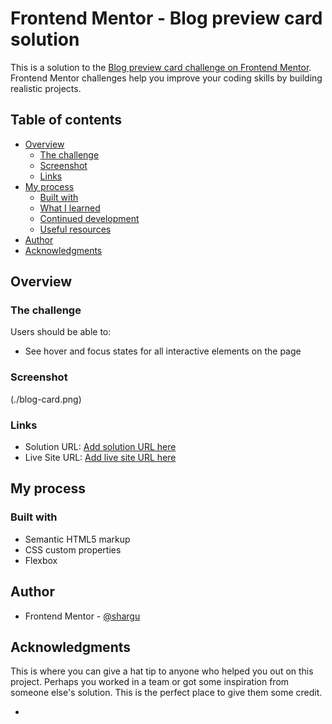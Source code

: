 # Frontend Mentor - Blog preview card solution

This is a solution to the [Blog preview card challenge on Frontend Mentor](https://www.frontendmentor.io/challenges/blog-preview-card-ckPaj01IcS). Frontend Mentor challenges help you improve your coding skills by building realistic projects. 

## Table of contents

- [Overview](#overview)
  - [The challenge](#the-challenge)
  - [Screenshot](#screenshot)
  - [Links](#links)
- [My process](#my-process)
  - [Built with](#built-with)
  - [What I learned](#what-i-learned)
  - [Continued development](#continued-development)
  - [Useful resources](#useful-resources)
- [Author](#author)
- [Acknowledgments](#acknowledgments)


## Overview

### The challenge

Users should be able to:

- See hover and focus states for all interactive elements on the page

### Screenshot

(./blog-card.png)



### Links

- Solution URL: [Add solution URL here](https://your-solution-url.com)
- Live Site URL: [Add live site URL here]([https://your-live-site-url.com](https://blog-card-mj1b.vercel.app/))

## My process

### Built with

- Semantic HTML5 markup
- CSS custom properties
- Flexbox



## Author


- Frontend Mentor - [@shargu](https://www.frontendmentor.io/profile/shargu)




## Acknowledgments

This is where you can give a hat tip to anyone who helped you out on this project. Perhaps you worked in a team or got some inspiration from someone else's solution. This is the perfect place to give them some credit.

*
